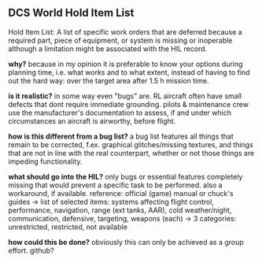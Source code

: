 
## DCS World Hold Item List

Hold Item List: A list of specific work orders that are deferred because a required part, piece of equipment, or system is missing or inoperable although a limitation might be associated with the HIL record.

**why?**
because in my opinion it is preferable to know your options during planning time, i.e. what works and to what extent, instead of having to find out the hard way: over the target area after 1.5 h mission time.

**is it realistic?**
in some way even "bugs" are. RL aircraft often have small defects that dont require immediate grounding. pilots & maintenance crew use the manufacturer's documentation to assess, if and under which circumstances an aircraft is airworthy, before flight.

**how is this different from a bug list?**
a bug list features all things that remain to be corrected, f.ex. graphical glitches/missing textures, and things that are not in line with the real counterpart, whether or not those things are impeding functionality.

**what should go into the HIL?**
only bugs or essential features completely missing that would prevent a specific task to be performed. also a workaround, if available.
reference: official (game) manual or chuck's guides
-> list of selected items: systems affecting flight control, performance, navigation, range (ext tanks, AAR), cold weather/night, communication, defensive, targeting, weapons (each)
-> 3 categories: unrestricted, restricted, not available

**how could this be done?**
obviously this can only be achieved as a group effort. github?
